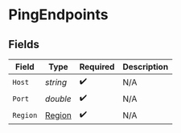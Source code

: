 # PingEndpoints


## Fields

| Field                                   | Type                                    | Required                                | Description                             |
| --------------------------------------- | --------------------------------------- | --------------------------------------- | --------------------------------------- |
| `Host`                                  | *string*                                | :heavy_check_mark:                      | N/A                                     |
| `Port`                                  | *double*                                | :heavy_check_mark:                      | N/A                                     |
| `Region`                                | [Region](../../Models/Shared/Region.md) | :heavy_check_mark:                      | N/A                                     |